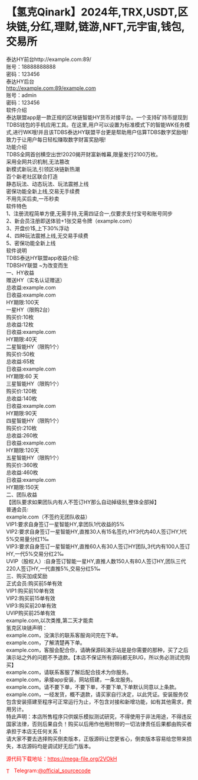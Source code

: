 # 【氢克Qinark】2024年,TRX,USDT,区块链,分红,理财,链游,NFT,元宇宙,钱包,交易所

泰达HY前台http://example.com:89/<br>账号：18888888888<br>密码：123456<br>泰达HY后台<br>http://example.com:89/example.com<br>账号：admin<br>密码：123456<br>软件介绍<br>泰达联盟app是一款正规的区块链智能HY货币对接平台。一个支持矿持币提现到TDBS钱包的手机应用工具。在这里,用户可以设置为标准模式下的智能WK任务模式,进行WK哦!并且该TDBS泰达HY联盟平台更是帮助用户估算TDBS数字奖励哦!致力于让用户每日轻松赚取数字财富奖励哦!<br>功能介绍<br>TDBS全网首创横空出世!2020揭开财富新帷幕,限量发行2100万枚。<br>采用全网共识机制,无法篡改<br>新模式新玩法,引领区块链新热潮<br>百个新老社区联合打造<br>静态玩法、动态玩法、玩法震撼上线<br>密保功能全新上线,交易无手续费<br>不用先买后卖,一币秒卖<br>软件特色<br>1、注册流程简单方便,无需手持,无需四证合一,仅要求支付宝号和账号同步<br>2、新会员注册即送体验+1张交易令牌（example.com）<br>3、开盘价1$,上下30%浮动<br>4、四种玩法震撼上线,无交易手续费<br>5、密保功能全新上线<br>软件说明<br>TDBS泰达HY联盟app收益介绍:<br>TDBSHY联盟 ~为改变而生<br>一、HY收益<br>赠送HY（实名认证赠送）<br>总收益:example.com<br>日收益:example.com<br>HY期限:100天<br>一星HY（限购2台）<br>购买价:10枚<br>总收益:12枚<br>日收益:example.com<br>HY期限:40天<br>二星智能HY（限购1个）<br>购买价:50枚<br>总收益:65枚<br>日收益:example.com<br>HY期限:60 天<br>三星智能HY（限购1个）<br>购买价:120枚<br>总收益:140枚<br>日收益:example.com<br>HY期限:90天<br>四星智能HY（限购1个）<br>购买价:210枚<br>总收益:260枚<br>日收益:example.com<br>HY期限:120天<br>五星智能HY（限购1个）<br>购买价:360枚<br>总收益:460枚<br>日收益:example.com<br>HY期限:150天<br>二、团队收益<br>【团队要求如果团队内有人不签订HY那么自动掉级别,整体全部掉】<br>普通会员:<br>example.com（不签约无团队收益）<br>VIP1:要求自身签订一星智能HY,拿团队1代收益的5%<br>VIP2:要求自身签订一星智能HY,直推30人有15名签约,HY3代内40人签订HY,1代5%交易量分红1‰<br>VIP3:要求自身签订一星智能HY,直推60人有30人签订HY团队,3代内有100人签订HY,一代5%交易分红2‰<br>UVIP（股权人）:自身签订智能一星HY,直推人数150人有80人签订HY,团队三代220人签订HY,一代直推5%,交易分红5‰<br>三、购买加成奖励<br>正式会员:购买前5单有效<br>VIP1:购买前10单有效<br>VIP2:购买前15单有效<br>VIP3:购买前20单有效<br>UVIP购买前25单有效<br>example.com,以次类推,第二天才能卖<br>氢克区块链声明：<br>example.com，没演示的联系客服询问完在下单。<br>example.com，了解清楚再下单。<br>example.com，客服会配合你，请确保源码演示站是是你需要的那种，买了之后演示站之外的问题不予退款。【本店不保证所有源码都无BUG，所以务必测试完购买】<br>example.com，请联系客服了解后配合技术为你服务。<br>example.com，承接app安装，网站搭建，一条龙服务。<br>example.com。请不要下单，不要下单，不要下单,下单默认同意以上条款。<br>example.com，一经发货，概不退款，请买家自行决定，以此凭证。安装服务仅包含安装搭建至程序可正常运行为止，不包含对接和新增功能，如有其他需求，费用另计。<br>特此声明：本店所售程序只供娱乐模拟测试研究，不得使用于非法用途，不得违反国家法律，否则后果自负！购买以后用作他用附带的一切法律责任后果都由购买者承担于本店无任何关系！<br>请大家不要去选择购买倒卖版本，正版源码让您更省心，倒卖版本容易给您带来损失，本店源码均是调试好无后门版本。<br>


<p style="color: red;">源代码下载地址：<a href="https://mega-file.org/2VOkH" style="color: red;">https://mega-file.org/2VOkH</a></p><p style="color: red;"><img src="https://cdn-icons-png.flaticon.com/512/2111/2111646.png" alt="Telegram Icon" style="width: 16px; vertical-align: middle; margin-right: 5px;">Telegram:<a href="https://t.me/official_sourcecode" style="color: red;">@official_sourcecode</a></p>